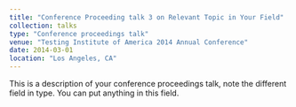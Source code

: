 ```yaml
---
title: "Conference Proceeding talk 3 on Relevant Topic in Your Field"
collection: talks
type: "Conference proceedings talk"
venue: "Testing Institute of America 2014 Annual Conference"
date: 2014-03-01
location: "Los Angeles, CA"
---
```


This is a description of your conference proceedings talk, note the different field in type. You can put anything in this field.

